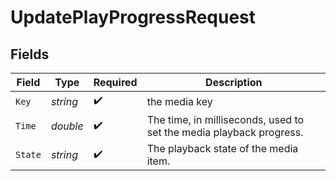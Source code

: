 # UpdatePlayProgressRequest


## Fields

| Field                                                               | Type                                                                | Required                                                            | Description                                                         |
| ------------------------------------------------------------------- | ------------------------------------------------------------------- | ------------------------------------------------------------------- | ------------------------------------------------------------------- |
| `Key`                                                               | *string*                                                            | :heavy_check_mark:                                                  | the media key                                                       |
| `Time`                                                              | *double*                                                            | :heavy_check_mark:                                                  | The time, in milliseconds, used to set the media playback progress. |
| `State`                                                             | *string*                                                            | :heavy_check_mark:                                                  | The playback state of the media item.                               |
